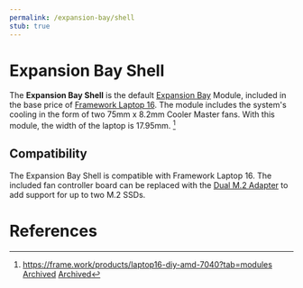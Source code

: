 ```yaml
---
permalink: /expansion-bay/shell
stub: true
---
```

# Expansion Bay Shell
The **Expansion Bay Shell** is the default [Expansion Bay](/expansion-bay) Module, included in the base price of [Framework Laptop 16](/framework-laptop-16). The module includes the system's cooling in the form of two 75mm x 8.2mm Cooler Master fans. With this module, the width of the laptop is 17.95mm. [^1]

## Compatibility
The Expansion Bay Shell is compatible with Framework Laptop 16. The included fan controller board can be replaced with the [Dual M.2 Adapter](/expansion-bay/dual-m2) to add support for up to two M.2 SSDs.

# References
[^1]: <https://frame.work/products/laptop16-diy-amd-7040?tab=modules> [Archived](http://web.archive.org/web/20250110053404/https://frame.work/products/laptop16-diy-amd-7040?tab=modules) [Archived](http://web.archive.org/web/20250110053404/https://frame.work/products/laptop16-diy-amd-7040?tab=modules) 
